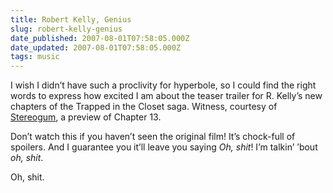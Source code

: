 ```yaml
---
title: Robert Kelly, Genius
slug: robert-kelly-genius
date_published: 2007-08-01T07:58:05.000Z
date_updated: 2007-08-01T07:58:05.000Z
tags: music
---
```


I wish I didn’t have such a proclivity for hyperbole, so I could find the right words to express how excited I am about the teaser trailer for R. Kelly’s new chapters of the Trapped in the Closet saga. Witness, courtesy of [Stereogum](http://www.stereogum.com/archives/r-kelly-trapped-in-the-closet-chapter-13-preview.html), a preview of Chapter 13.

Don’t watch this if you haven’t seen the original film! It’s chock-full of spoilers. And I guarantee you it’ll leave you saying *Oh, shit*! I’m talkin’ ’bout *oh, shit*.

Oh, shit.
